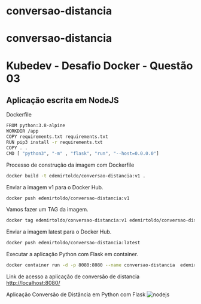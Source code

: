 # conversao-distancia

# conversao-distancia
# Kubedev - Desafio Docker - Questão 03

## Aplicação escrita em NodeJS

Dockerfile
```bash
FROM python:3.8-alpine
WORKDIR /app
COPY requirements.txt requirements.txt
RUN pip3 install -r requirements.txt
COPY . .
CMD [ "python3", "-m" , "flask", "run", "--host=0.0.0.0"]
```
 
Processo de construção da imagem com Dockerfile

```bash
docker build -t edemirtoldo/conversao-distancia:v1 .
```
Enviar a imagem v1 para o Docker Hub.

```bash
docker push edemirtoldo/conversao-distancia:v1
```

Vamos fazer um TAG da imagem.

```bash
docker tag edemirtoldo/conversao-distancia:v1 edemirtoldo/conversao-distancia:latest
```

Enviar a imagem latest para o Docker Hub.

```bash
docker push edemirtoldo/conversao-distancia:latest
```

Executar a aplicação Python com Flask em container.

```bash
docker container run -d -p 8080:8080 --name conversao-distancia  edemirtoldo/conversao-distancia:v1
```

Link de acesso a aplicação de conversão de distancia <http://localhost:8080/>

Aplicação Conversão de Distância em Python com Flask
![nodejs](https://github.com/edemirtoldo/conversao-temperatura/blob/main/img/conversaotemperatur)